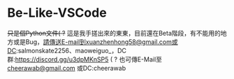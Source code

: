 # Be-Like-VSCode
~~只是個Python文件( ?~~
這是我手搓出來的東東，目前還在Beta階段，有不能用的地方或是Bug，請傳送E-mail到xuanzhenhong58@gmail.com或DC:salmonskate2256、maoweiguo_，DC群:https://discord.gg/u3dpMKnSP5 ( ?
也可傳E-Mail至 cheerawab@gmail.com 或DC:cheerawab
